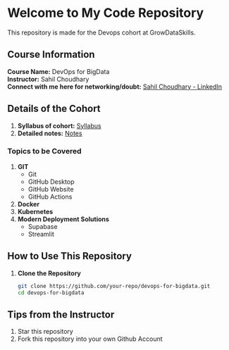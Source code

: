 # Welcome to My Code Repository

This repository is made for the Devops cohort at GrowDataSkills.

## Course Information

**Course Name:** DevOps for BigData  
**Instructor:** Sahil Choudhary  
**Connect with me here for networking/doubt:** [Sahil Choudhary - LinkedIn](https://www.linkedin.com/in/offiicialhksahil/)

## Details of the Cohort
1. **Syllabus of cohort:** [Syllabus](https://hksahil.notion.site/Syllabus-ad77970c93a54bac8bf4b73be2dafb77?pvs=4)
2. **Detailed notes:** [Notes](https://hksahil.notion.site/DevOps-Bootcamp-c485182b26764de0b87202aaab1ad8fc?pvs=4)

### Topics to be Covered

1. **GIT**
    - Git
    - GitHub Desktop
    - GitHub Website
    - GitHub Actions
2. **Docker**
3. **Kubernetes**
4. **Modern Deployment Solutions**
    - Supabase
    - Streamlit

## How to Use This Repository

1. **Clone the Repository**
   ```bash
   git clone https://github.com/your-repo/devops-for-bigdata.git
   cd devops-for-bigdata

## Tips from the Instructor
1. Star this repository
2. Fork this repository into your own Github Account

